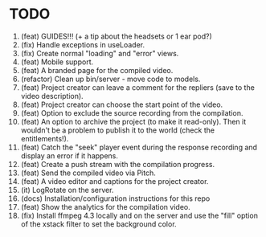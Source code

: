 # TODO

1. (feat) GUIDES!!! (+ a tip about the headsets or 1 ear pod?)
1. (fix) Handle exceptions in useLoader.
1. (fix) Create normal "loading" and "error" views.
1. (feat) Mobile support.
1. (feat) A branded page for the compiled video.
1. (refactor) Clean up bin/server - move code to models.
1. (feat) Project creator can leave a comment for the repliers
   (save to the video description).
1. (feat) Project creator can choose the start point of the video.
1. (feat) Option to exclude the source recording from the compilation.
1. (feat) An option to archive the project (to make it read-only).
   Then it wouldn't be a problem to publish it to the world (check the entitlements!).
1. (feat) Catch the "seek" player event during the response recording
   and display an error if it happens.
1. (feat) Create a push stream with the compilation progress.
1. (feat) Send the compiled video via Pitch.
1. (feat) A video editor and captions for the project creator.
1. (it) LogRotate on the server.
1. (docs) Installation/configuration instructions for this repo
1. (feat) Show the analytics for the compilation video.
1. (fix) Install ffmpeg 4.3 locally and on the server
   and use the "fill" option of the xstack filter to set the background color.
